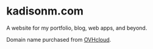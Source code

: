 # kadisonm.com
A website for my portfolio, blog, web apps, and beyond.

Domain name purchased from [OVHcloud](https://www.ovhcloud.com/en-au/).
